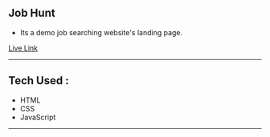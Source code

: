 ## Job Hunt
- Its a demo job searching website's landing page.

[Live Link](https://job-hunt-rahul.vercel.app/)

***

## Tech Used :
- HTML
- CSS
- JavaScript

***